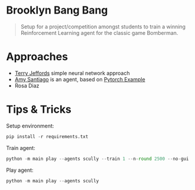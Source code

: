 # Brooklyn Bang Bang

> Setup for a project/competition amongst students to train a winning Reinforcement Learning agent for the classic game Bomberman.

# Approaches

* [Terry Jeffords](agent_code/terry_jeffords/README.md) simple neural network approach
* [Amy Santiago](agent_code/amy_santiago/README.md) is an agent, based on [Pytorch Example](https://pytorch.org/tutorials/intermediate/reinforcement_q_learning.html)
* Rosa Diaz

# Tips & Tricks

Setup environment:

```python
pip install -r requirements.txt
```

Train agent:

```python
python -m main play --agents scully --train 1 --n-round 2500 --no-gui
```

Play agent:

```python
python -m main play --agents scully
```

